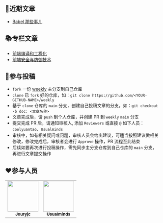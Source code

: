 ## 📕近期文章
- [Babel 那些事儿](https://juejin.cn/post/6992371845349507108)

## 📚专栏文章
- [前端编译和工程化](https://juejin.cn/column/6992030342987120677)
- [前端安全与防御技术](https://juejin.cn/column/6992036501395603492)

## 📝参与投稿
- `fork` 一份 [weekly](https://github.com/IDuxFE/weekly) 主分支到自己仓库
- `clone` 已 `fork` 好的仓库，如：`git clone https://github.com/<YOUR-GITHUB-NAME>/weekly`
- 基于 `clone` 仓库的 `main` 分支，创建自己投稿文章的分支，如：`git checkout -b doc: <文章名称>`
- 文章完成后，请 `push` 到个人仓库，并创建 PR 到 `weekly` `main` 分支
- 提交完成 PR 后，请通知审核人, 添加 `Reviewers` 或直接 `@` 如下人员：`coolyuantao`、`Usualminds`
- 审核中，如有相关疑问或问题，审核人员会给出建议，可适当按照建议做相关修改，修改完成后，审核者会进行 `Approve` 操作，PR 流程至此结束
- 后续如要再次进行投稿操作，需先同步主分支仓库到自己仓库的 `main` 分支，再进行文章提交操作
## ❤️参与人员
<table>
    <tr>
        <td align="center"><a href="https://github.com/Jouryjc"><img src="https://avatars.githubusercontent.com/u/11925053?v=4" width="100px;" alt=""/><br /><sub><b>Jouryjc</b></sub></a><br /></td>
        <td align="center"><a href="https://github.com/Usualminds"><img src="https://avatars.githubusercontent.com/u/19425902?v=4" width="100px;" alt=""/><br /><sub><b>Usualminds</b></sub></a><br /></td>
    </tr>
</table>
